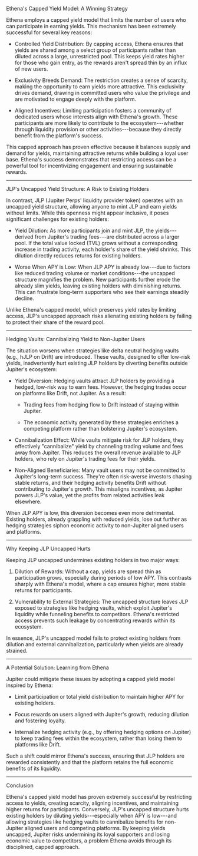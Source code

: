 Ethena's Capped Yield Model: A Winning Strategy

Ethena employs a capped yield model that limits the number of users who can participate in earning yields. This mechanism has been extremely successful for several key reasons:

-   Controlled Yield Distribution: By capping access, Ethena ensures that yields are shared among a select group of participants rather than diluted across a large, unrestricted pool. This keeps yield rates higher for those who gain entry, as the rewards aren't spread thin by an influx of new users.

-   Exclusivity Breeds Demand: The restriction creates a sense of scarcity, making the opportunity to earn yields more attractive. This exclusivity drives demand, drawing in committed users who value the privilege and are motivated to engage deeply with the platform.

-   Aligned Incentives: Limiting participation fosters a community of dedicated users whose interests align with Ethena's growth. These participants are more likely to contribute to the ecosystem---whether through liquidity provision or other activities---because they directly benefit from the platform's success.

This capped approach has proven effective because it balances supply and demand for yields, maintaining attractive returns while building a loyal user base. Ethena's success demonstrates that restricting access can be a powerful tool for incentivizing engagement and ensuring sustainable rewards.

* * * * *

JLP's Uncapped Yield Structure: A Risk to Existing Holders

In contrast, JLP (Jupiter Perps' liquidity provider token) operates with an uncapped yield structure, allowing anyone to mint JLP and earn yields without limits. While this openness might appear inclusive, it poses significant challenges for existing holders:

-   Yield Dilution: As more participants join and mint JLP, the yields---derived from Jupiter's trading fees---are distributed across a larger pool. If the total value locked (TVL) grows without a corresponding increase in trading activity, each holder's share of the yield shrinks. This dilution directly reduces returns for existing holders.

-   Worse When APY is Low: When JLP APY is already low---due to factors like reduced trading volume or market conditions---the uncapped structure magnifies the problem. New participants further erode the already slim yields, leaving existing holders with diminishing returns. This can frustrate long-term supporters who see their earnings steadily decline.

Unlike Ethena's capped model, which preserves yield rates by limiting access, JLP's uncapped approach risks alienating existing holders by failing to protect their share of the reward pool.

* * * * *

Hedging Vaults: Cannibalizing Yield to Non-Jupiter Users

The situation worsens when strategies like delta neutral hedging vaults (e.g., hJLP on Drift) are introduced. These vaults, designed to offer low-risk yields, inadvertently hurt existing JLP holders by diverting benefits outside Jupiter's ecosystem:

-   Yield Diversion: Hedging vaults attract JLP holders by providing a hedged, low-risk way to earn fees. However, the hedging trades occur on platforms like Drift, not Jupiter. As a result:

    -   Trading fees from hedging flow to Drift instead of staying within Jupiter.

    -   The economic activity generated by these strategies enriches a competing platform rather than bolstering Jupiter's ecosystem.

-   Cannibalization Effect: While vaults mitigate risk for JLP holders, they effectively "cannibalize" yield by channeling trading volume and fees away from Jupiter. This reduces the overall revenue available to JLP holders, who rely on Jupiter's trading fees for their yields.

-   Non-Aligned Beneficiaries: Many vault users may not be committed to Jupiter's long-term success. They're often risk-averse investors chasing stable returns, and their hedging activity benefits Drift without contributing to Jupiter's growth. This misaligns incentives, as Jupiter powers JLP's value, yet the profits from related activities leak elsewhere.

When JLP APY is low, this diversion becomes even more detrimental. Existing holders, already grappling with reduced yields, lose out further as hedging strategies siphon economic activity to non-Jupiter aligned users and platforms.

* * * * *

Why Keeping JLP Uncapped Hurts

Keeping JLP uncapped undermines existing holders in two major ways:

1.  Dilution of Rewards: Without a cap, yields are spread thin as participation grows, especially during periods of low APY. This contrasts sharply with Ethena's model, where a cap ensures higher, more stable returns for participants.

2.  Vulnerability to External Strategies: The uncapped structure leaves JLP exposed to strategies like hedging vaults, which exploit Jupiter's liquidity while funneling benefits to competitors. Ethena's restricted access prevents such leakage by concentrating rewards within its ecosystem.

In essence, JLP's uncapped model fails to protect existing holders from dilution and external cannibalization, particularly when yields are already strained.

* * * * *

A Potential Solution: Learning from Ethena

Jupiter could mitigate these issues by adopting a capped yield model inspired by Ethena:

-   Limit participation or total yield distribution to maintain higher APY for existing holders.

-   Focus rewards on users aligned with Jupiter's growth, reducing dilution and fostering loyalty.

-   Internalize hedging activity (e.g., by offering hedging options on Jupiter) to keep trading fees within the ecosystem, rather than losing them to platforms like Drift.

Such a shift could mirror Ethena's success, ensuring that JLP holders are rewarded consistently and that the platform retains the full economic benefits of its liquidity.

* * * * *

Conclusion

Ethena's capped yield model has proven extremely successful by restricting access to yields, creating scarcity, aligning incentives, and maintaining higher returns for participants. Conversely, JLP's uncapped structure hurts existing holders by diluting yields---especially when APY is low---and allowing strategies like hedging vaults to cannibalize benefits for non-Jupiter aligned users and competing platforms. By keeping yields uncapped, Jupiter risks undermining its loyal supporters and losing economic value to competitors, a problem Ethena avoids through its disciplined, capped approach.
